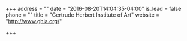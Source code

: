 +++
address = ""
date = "2016-08-20T14:04:35-04:00"
is_lead = false
phone = ""
title = "Gertrude Herbert Institute of Art"
website = "http://www.ghia.org/"

+++
